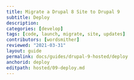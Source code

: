 ```yaml
---
title: Migrate a Drupal 8 Site to Drupal 9
subtitle: Deploy
description: 
categories: [develop]
tags: [code, launch, migrate, site, updates]
contributors: [wordsmither]
reviewed: "2021-03-31"
layout: guide
permalink: docs/guides/drupal-9-hosted/deploy
anchorid: deploy
editpath: hosted/09-deploy.md
---
```


<Partial file="drupal-9/deploy-using-relaunch.md" />